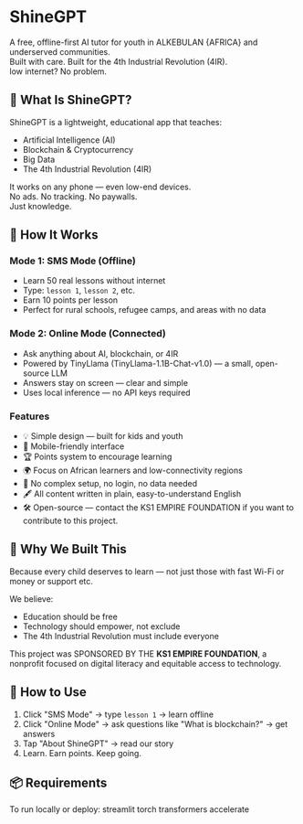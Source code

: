 # ShineGPT

A free, offline-first AI tutor for youth in ALKEBULAN {AFRICA} and underserved communities.  
Built with care. Built for the 4th Industrial Revolution (4IR).  
low internet? No problem.

## 🌟 What Is ShineGPT?

ShineGPT is a lightweight, educational app that teaches:
- Artificial Intelligence (AI)
- Blockchain & Cryptocurrency
- Big Data
- The 4th Industrial Revolution (4IR)

It works on any phone — even low-end devices.  
No ads. No tracking. No paywalls.  
Just knowledge.

## 🔧 How It Works

### Mode 1: SMS Mode (Offline)
- Learn 50 real lessons without internet
- Type: `lesson 1`, `lesson 2`, etc.
- Earn 10 points per lesson
- Perfect for rural schools, refugee camps, and areas with no data

### Mode 2: Online Mode (Connected)
- Ask anything about AI, blockchain, or 4IR
- Powered by TinyLlama (TinyLlama-1.1B-Chat-v1.0) — a small, open-source LLM
- Answers stay on screen — clear and simple
- Uses local inference — no API keys required

### Features
- 💡 Simple design — built for kids and youth
- 📱 Mobile-friendly interface
- 🏆 Points system to encourage learning
- 🌍 Focus on African learners and low-connectivity regions
- 🚫 No complex setup, no login, no data needed
- 🖋️ All content written in plain, easy-to-understand English
- 🛠️ Open-source — contact the KS1 EMPIRE FOUNDATION if you want to contribute to this project.

## 🎯 Why We Built This

Because every child deserves to learn — not just those with fast Wi-Fi or money or support etc.

We believe:
- Education should be free
- Technology should empower, not exclude
- The 4th Industrial Revolution must include everyone

This project was SPONSORED BY THE **KS1 EMPIRE FOUNDATION**, a nonprofit focused on digital literacy and equitable access to technology.

## 🚀 How to Use

1. Click "SMS Mode" → type `lesson 1` → learn offline
2. Click "Online Mode" → ask questions like "What is blockchain?" → get answers
3. Tap "About ShineGPT" → read our story
4. Learn. Earn points. Keep going.

## 📦 Requirements

To run locally or deploy:
streamlit
torch
transformers
accelerate
